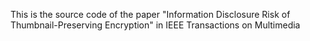 This is the source code of the paper "Information Disclosure Risk of Thumbnail-Preserving Encryption" in IEEE Transactions on Multimedia
